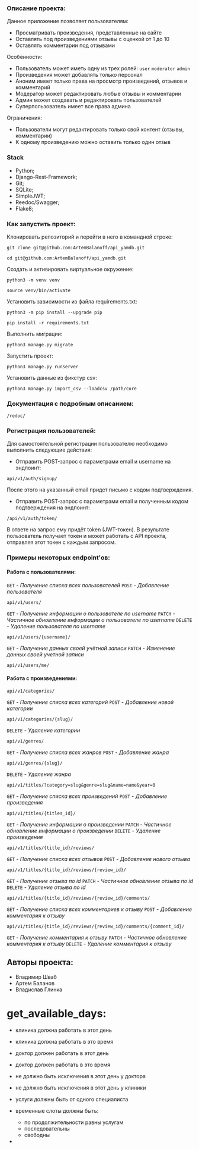 ### Описание проекта:

Данное приложение позволяет пользователям:

* Просматривать произведения, представленные на сайте
* Оставлять под произведениями отзывы с оценкой от 1 до 10
* Оставлять комментарии под отзывами

Особенности:
* Пользователь может иметь одну из трех ролей:
`user`  `moderator`  `admin`
* Произведения может добавлять только персонал
* Аноним имеет только права на просмотр произведений, отзывов и комментарий
* Модератор может редактировать любые отзывы и комментарии
* Админ может создавать и редактировать пользователей
* Суперпользователь имеет все права админа

Ограничения:

* Пользователи могут редактировать только свой контент (отзывы, комментарии)
* К одному произведению можно оставить только один отзыв

### Stack
* Python;
* Django-Rest-Framework;
* Git;
* SQLite;
* SimpleJWT;
* Reedoc/Swagger;
* Flake8;

### Как запустить проект:

Клонировать репозиторий и перейти в него в командной строке:

```
git clone git@github.com:ArtemBalanoff/api_yamdb.git
```

```
cd git@github.com:ArtemBalanoff/api_yamdb.git
```

Cоздать и активировать виртуальное окружение:

```
python3 -m venv venv
```

```
source venv/bin/activate
```

Установить зависимости из файла requirements.txt:

```
python3 -m pip install --upgrade pip
```

```
pip install -r requirements.txt
```

Выполнить миграции:

```
python3 manage.py migrate
```

Запустить проект:

```
python3 manage.py runserver
```
Установить данные из фикстур csv:
```
python3 manage.py import_csv --loadcsv /path/core
```
### Документация с подробным описанием: 
```
/redoc/
```


### Регистрация пользователей:

Для самостоятельной регистрации пользователю необходимо выполнить следующие действия:

* Отправить POST-запрос с параметрами email и username на эндпоинт:

```
api/v1/auth/signup/
```
После этого на указанный email придет письмо с кодом подтверждения.

* Отправить POST-запрос с параметрами email и полученным кодом подтверждения на эндпоинт:
```
/api/v1/auth/token/
```
В ответе на запрос ему придёт token (JWT-токен). В результате пользователь получает токен и может работать с API проекта, отправляя этот токен с каждым запросом.

### Примеры некоторых endpoint'ов:

#### Работа с пользователями:

`GET` - *Получение списка всех пользователей*
`POST` - *Добавление пользователя*

```
api/v1/users/
```

`GET` - *Получение информации о пользователе по username*
`PATCH` - *Частичное обновление информации о пользователе по username*
`DELETE` - *Удаление пользователя по username*

```
api/v1/users/{username}/
```

`GET` - *Получение данных своей учётной записи*
`PATCH` - *Изменение данных своей учетной записи*

```
api/v1/users/me/
```

#### Работа с произведениями:

```
api/v1/categories/
```

`GET` - *Получение списка всех категорий*
`POST` - *Добавление новой категории*

```
api/v1/categories/{slug}/
```

`DELETE` - *Удаление категории*

```
api/v1/genres/
```

`GET` - *Получение списка всех жанров*
`POST` - *Добавление жанра*

```
api/v1/genres/{slug}/
```

`DELETE` - *Удаление жанра*

```
api/v1/titles/?category=slug&genre=slug&name=name&year=0
```

`GET` - *Получение списка всех произведений*
`POST` - *Добавление произведения*

```
api/v1/titles/{titles_id}/
```

`GET` - *Получение информации о произведении*
`PATCH` - *Частичное обновление информации о произведении*
`DELETE` - *Удаление произведения*

```
api/v1/titles/{title_id}/reviews/
```

`GET` - *Получение списка всех отзывов*
`POST` - *Добавление нового отзыва*

```
api/v1/titles/{title_id}/reviews/{review_id}/
```

`GET` - *Получение отзыва по id*
`PATCH` - *Частичное обновление отзыва по id*
`DELETE` - *Удаление отзыва по id*

```
api/v1/titles/{title_id}/reviews/{review_id}/comments/
```

`GET` - *Получение списка всех комментариев к отзыву*
`POST` - *Добавление комментария к отзыву*

```
api/v1/titles/{title_id}/reviews/{review_id}/comments/{comment_id}/
```

`GET` - *Получение комментария к отзыву*
`PATCH` - *Частичное обновление комментария к отзыву*
`DELETE` - *Удаление комментария к отзыву*

## Авторы проекта:
* Владимир Шваб
* Артем Баланов
* Владислав Глинка 


# get_available_days:
- клиника должна работать в этот день
- клиника должна работать в это время
- доктор должен работать в этот день
- доктор должен работать в это время
- не должно быть исключения в этот день у доктора
- не должно быть исключения в этот день у клиники

- услуги должны быть от одного специалиста
- временные слоты должны быть:
    - по продолжительности равны услугам
    - последовательны
    - свободны
- 
